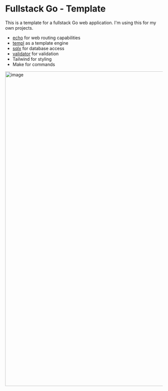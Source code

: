 # Fullstack Go - Template

This is a template for a fullstack Go web application. I'm using this
for my own projects.

- [echo](https://echo.labstack.com/) for web routing capabilities
- [templ](https://github.com/a-h/templ) as a template engine
- [sqlx](https://github.com/jmoiron/sqlx) for database access
- [validator](https://github.com/go-playground/validator) for validation
- Tailwind for styling
- Make for commands

<img width="1003" alt="image" src="https://github.com/rverton/fullstack-go/assets/1506585/8d92d592-2a14-4ee9-b0c3-f6442965311d">
